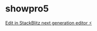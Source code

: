 # showpro5

[Edit in StackBlitz next generation editor ⚡️](https://stackblitz.com/~/github.com/gcode369/showpro5)
